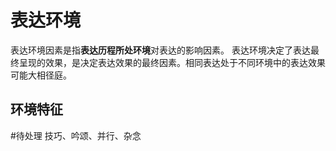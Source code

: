 # 表达环境
表达环境因素是指**表达历程所处环境**对表达的影响因素。
表达环境决定了表达最终呈现的效果，是决定表达效果的最终因素。相同表达处于不同环境中的表达效果可能大相径庭。
## 环境特征
#待处理 技巧、吟颂、并行、杂念